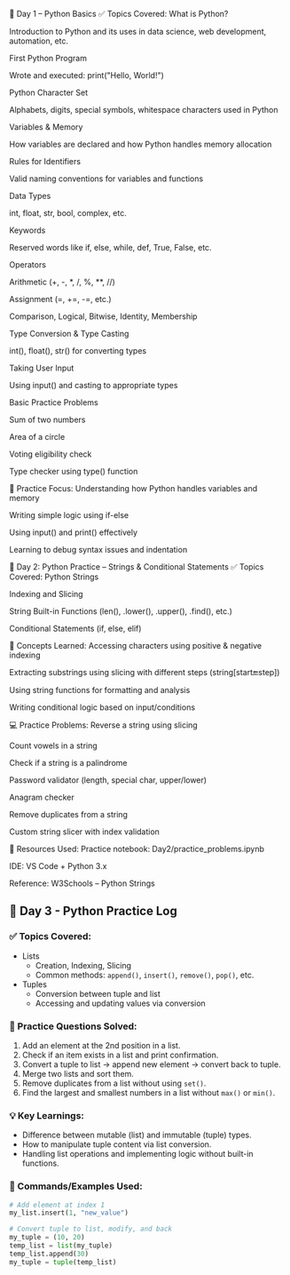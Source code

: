 📘 Day 1 – Python Basics
✅ Topics Covered:
What is Python?

Introduction to Python and its uses in data science, web development, automation, etc.

First Python Program

Wrote and executed: print("Hello, World!")

Python Character Set

Alphabets, digits, special symbols, whitespace characters used in Python

Variables & Memory

How variables are declared and how Python handles memory allocation

Rules for Identifiers

Valid naming conventions for variables and functions

Data Types

int, float, str, bool, complex, etc.

Keywords

Reserved words like if, else, while, def, True, False, etc.

Operators

Arithmetic (+, -, *, /, %, **, //)

Assignment (=, +=, -=, etc.)

Comparison, Logical, Bitwise, Identity, Membership

Type Conversion & Type Casting

int(), float(), str() for converting types

Taking User Input

Using input() and casting to appropriate types

Basic Practice Problems

Sum of two numbers

Area of a circle

Voting eligibility check

Type checker using type() function

🧠 Practice Focus:
Understanding how Python handles variables and memory

Writing simple logic using if-else

Using input() and print() effectively

Learning to debug syntax issues and indentation




📅 Day 2: Python Practice – Strings & Conditional Statements
✅ Topics Covered:
Python Strings

Indexing and Slicing

String Built-in Functions (len(), .lower(), .upper(), .find(), etc.)

Conditional Statements (if, else, elif)

📘 Concepts Learned:
Accessing characters using positive & negative indexing

Extracting substrings using slicing with different steps (string[start:end:step])

Using string functions for formatting and analysis

Writing conditional logic based on input/conditions

💻 Practice Problems:
Reverse a string using slicing

Count vowels in a string

Check if a string is a palindrome

Password validator (length, special char, upper/lower)

Anagram checker

Remove duplicates from a string

Custom string slicer with index validation

📎 Resources Used:
Practice notebook: Day2/practice_problems.ipynb

IDE: VS Code + Python 3.x

Reference: W3Schools – Python Strings
## 📅 Day 3 - Python Practice Log

### ✅ Topics Covered:
- Lists
  - Creation, Indexing, Slicing
  - Common methods: `append()`, `insert()`, `remove()`, `pop()`, etc.
- Tuples
  - Conversion between tuple and list
  - Accessing and updating values via conversion

### 🧠 Practice Questions Solved:
1. Add an element at the 2nd position in a list.
2. Check if an item exists in a list and print confirmation.
3. Convert a tuple to list → append new element → convert back to tuple.
4. Merge two lists and sort them.
5. Remove duplicates from a list without using `set()`.
6. Find the largest and smallest numbers in a list without `max()` or `min()`.

### 💡 Key Learnings:
- Difference between mutable (list) and immutable (tuple) types.
- How to manipulate tuple content via list conversion.
- Handling list operations and implementing logic without built-in functions.

### 🔁 Commands/Examples Used:
```python
# Add element at index 1
my_list.insert(1, "new_value")

# Convert tuple to list, modify, and back
my_tuple = (10, 20)
temp_list = list(my_tuple)
temp_list.append(30)
my_tuple = tuple(temp_list)

